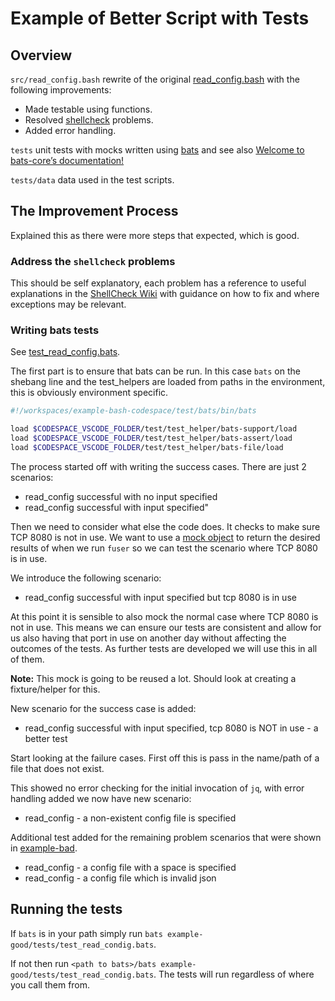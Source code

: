 # Example of Better Script with Tests

## Overview

`src/read_config.bash` rewrite of the original [read_config.bash](../example-bad/src/read_config.bash) with the following improvements:

* Made testable using functions.
* Resolved [shellcheck](https://github.com/koalaman/shellcheck.net) problems.
* Added error handling.

`tests` unit tests with mocks written using [bats](https://github.com/bats-core/bats-core) and see also [Welcome to bats-core’s documentation!](https://bats-core.readthedocs.io/en/stable/index.html)

`tests/data` data used in the test scripts.

## The Improvement Process

Explained this as there were more steps that expected, which is good.

### Address the `shellcheck` problems

This should be self explanatory, each problem has a reference to useful explanations in the [ShellCheck Wiki](https://www.shellcheck.net/wiki/)
 with guidance on how to fix and where exceptions may be relevant.

### Writing bats tests

See [test_read_config.bats](tests/test_read_config.bats).

The first part is to ensure that bats can be run. In this case `bats` on the shebang line and the test_helpers are loaded from paths in the environment, this is obviously environment specific.

```bash
#!/workspaces/example-bash-codespace/test/bats/bin/bats

load $CODESPACE_VSCODE_FOLDER/test/test_helper/bats-support/load
load $CODESPACE_VSCODE_FOLDER/test/test_helper/bats-assert/load
load $CODESPACE_VSCODE_FOLDER/test/test_helper/bats-file/load
```

The process started off with writing the success cases. There are just 2 scenarios:

* read_config successful with no input specified
* read_config successful with input specified"

Then we need to consider what else the code does. It checks to make sure TCP 8080 is not in use. We want to use a [mock object](https://en.wikipedia.org/wiki/Mock_object) to return the desired results of when we run `fuser` so we can test the scenario where TCP 8080 is in use.

We introduce the following scenario:

* read_config successful with input specified but tcp 8080 is in use

At this point it is sensible to also mock the normal case where TCP 8080 is not in use. This means we can ensure our tests are consistent and allow for us also having that port in use on another day without affecting the outcomes of the tests. As further tests are developed we will use this in all of them.

**Note:** This mock is going to be reused a lot. Should look at creating a fixture/helper for this.

New scenario for the success case is added:

* read_config successful with input specified, tcp 8080 is NOT in use - a better test

Start looking at the failure cases. First off this is pass in the name/path of a file that does not exist.

This showed no error checking for the initial invocation of `jq`, with error handling added we now have new scenario:

* read_config - a non-existent config file is specified

Additional test added for the remaining problem scenarios that were shown in [example-bad](../example-bad/README.md).

* read_config - a config file with a space is specified
* read_config - a config file which is invalid json

## Running the tests

If `bats` is in your path simply run `bats example-good/tests/test_read_condig.bats`.

If not then run `<path to bats>/bats example-good/tests/test_read_condig.bats`. The tests will run regardless of where you call them from.